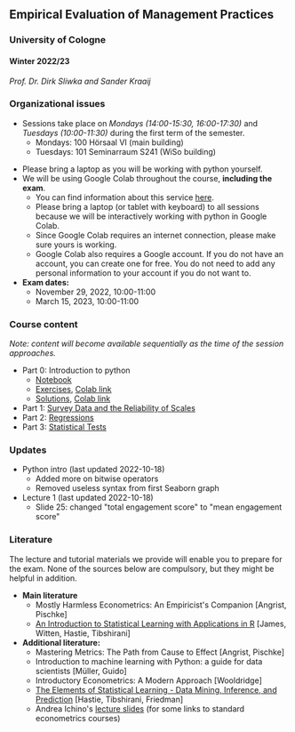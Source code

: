 ## Empirical Evaluation of Management Practices

### University of Cologne

#### Winter 2022/23

_Prof. Dr. Dirk Sliwka and Sander Kraaij_

### Organizational issues

-   Sessions take place on _Mondays (14:00-15:30, 16:00-17:30)_ and _Tuesdays (10:00-11:30)_ during the first term of the semester.
	- Mondays: 100 Hörsaal VI (main building)
	- Tuesdays: 101 Seminarraum S241 (WiSo building)
<!-- -   **All sessions will take place in seminar room 3.206 on the 3rd floor of the SSC building, not in the room stated on the official KLIPS schedule.** -->
-   Please bring a laptop as you will be working with python yourself.
-   We will be using Google Colab throughout the course, **including the exam**.
	-   You can find information about this service [here](https://colab.research.google.com/).
	-   Please bring a laptop (or tablet with keyboard) to all sessions because we will be interactively working with python in Google Colab.
	-   Since Google Colab requires an internet connection, please make sure yours is working.
	-   Google Colab also requires a Google account. If you do not have an account, you can create one for free. You do not need to add any personal information to your account if you do not want to.
-   **Exam dates:**
    -   November 29, 2022, 10:00-11:00
    -	March 15, 2023, 10:00-11:00
   <!-- -   [Mock exam](./notebooks/WS1920_EEMP_exam_PT1.ipynb) -->

### Course content

_Note: content will become available sequentially as the time of the session approaches._

-   Part 0: Introduction to python
	- [Notebook](./notebooks/EEMP_python_intro.ipynb)
	- [Exercises](./notebooks/EEMP_quiz.ipynb), [Colab link](https://colab.research.google.com/drive/16UjsEMWy_VZIeEFpxj2xO-PVkmi2kg9-?usp=sharing)
	- [Solutions](./notebooks/EEMP_quiz_answers.ipynb), [Colab link](https://colab.research.google.com/drive/1IB1QiEY5grGPAxpA-MazyRaPZTl1iEnW?usp=sharing)
-   Part 1: [Survey Data and the Reliability of Scales](./slides/Eval2022_1.pdf)
-   Part 2: [Regressions](./slides/Eval2022_2.pdf)
-   Part 3: [Statistical Tests](./slides/Eval2022_3.pdf)
<!-- -   Part 4: [Regression and Causality](./slides/Eval2021_4.pdf)
<!-- -   Part 5: [Panel Data](./slides/Eval2021_5.pdf)
<!-- -   Part 6: [Predictions and Machine Learning](./slides/Eval2021_6.pdf)
    <!-- - [Case study solution](./notebooks/Ex_5.ipynb)
	<!--- [Exercise solutions (regression)](./notebooks/exercises_regression.ipynb)
	- [Exercise solutions (classification)](./notebooks/exercises_classification.ipynb)
	- [Exercise solutions (selection and assessment)](./notebooks/exercises_assessment.ipynb)
	- [Exercise solutions (decision trees and random forests)](./notebooks/exercises_dt_and_rf.ipynb)
	- [Exercise solutions (case study 1)](./notebooks/exercises_case_study_1.ipynb)
	- [Exercise solutions (case study 2)](./notebooks/exercises_case_study_2.ipynb)-->
<!-- -   Part 7: [Using Panel Data](https://github.com/dsliwka/bms/blob/master/slidesPanelData.pdf)-->
<!-- %% -   Part 8: [Statistical Power](https://github.com/dsliwka/bms/blob/master/slidesStatistPower.pdf)-->

<!-- %% **Note:** In case you have troubles loading the respective notebook on Github, try using the [Jupyter Notebook Viewer](https://nbviewer.jupyter.org/) to display the files.-->


### Updates

- Python intro (last updated 2022-10-18)
	- Added more on bitwise operators
	- Removed useless syntax from first Seaborn graph
- Lecture 1 (last updated 2022-10-18)
	- Slide 25: changed "total engagement score" to "mean engagement score"

### Literature
The lecture and tutorial materials we provide will enable you to prepare for the exam. None of the sources below are compulsory, but they might be helpful in addition.
-   **Main literature**
    -   Mostly Harmless Econometrics: An Empiricist's Companion [Angrist, Pischke]
    -   [An Introduction to Statistical Learning with Applications in R](https://www-bcf.usc.edu/~gareth/ISL/) [James, Witten, Hastie, Tibshirani]
-   **Additional literature:**
    -   Mastering Metrics: The Path from Cause to Effect [Angrist, Pischke]
    -   Introduction to machine learning with Python: a guide for data scientists [Müller, Guido]
    -   Introductory Econometrics: A Modern Approach [Wooldridge]
    -   [The Elements of Statistical Learning - Data Mining, Inference, and Prediction](https://web.stanford.edu/~hastie/ElemStatLearn/) [Hastie, Tibshirani, Friedman]
    -   Andrea Ichino's [lecture slides](http://www.andreaichino.it/teaching_material.html) (for some links to standard econometrics courses)
